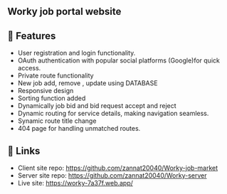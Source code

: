 
## Worky job portal website


## 🔗 Features

- User registration and login functionality.
- OAuth authentication with popular social platforms (Google)for quick access.
- Private route functionality
- New job add, remove , update using DATABASE
- Responsive design
- Sorting  function added
- Dynamically job bid and bid request accept and reject
- Dynamic routing for service details, making navigation seamless.
- Synamic route title change
- 404 page for handling unmatched routes.

## 🔗 Links

* Client site repo: https://github.com/zannat20040/Worky-job-market
* Server site repo: https://github.com/zannat20040/Worky-server
* Live site: https://worky-7a37f.web.app/

